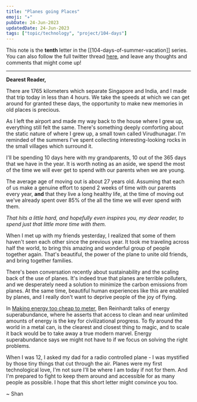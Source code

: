 ```yaml
---
title: "Planes going Places"
emoji: "✈"
pubDate: 24-Jun-2023
updatedDate: 24-Jun-2023
tags: ["topic/technology", "project/104-days"]
---
```


This note is the **tenth** letter in the [[104-days-of-summer-vacation]] series. You can also follow the full twitter thread [here](https://twitter.com/solderneer/status/1668911213810716672), and leave any thoughts and comments that might come up!

---

**Dearest Reader,**

There are 1765 kilometers which separate Singapore and India, and I made that trip today in less than 4 hours. We take the speeds at which we can get around for granted these days, the opportunity to make new memories in old places is precious.

As I left the airport and made my way back to the house where I grew up, everything still felt the same. There's something deeply comforting about the static nature of where I grew up, a small town called Virudhunagar. I'm reminded of the summers I've spent collecting interesting-looking rocks in the small villages which surround it.

I'll be spending 10 days here with my grandparents, 10 out of the 365 days that we have in the year. It is worth noting as an aside, we spend the most of the time we will ever get to spend with our parents when we are young. 

The average age of moving out is about 27 years old. Assuming that each of us make a genuine effort to spend 2 weeks of time with our parents every year, **and** that they live a long healthy life, at the time of moving out we've already spent over 85% of the all the time we will ever spend with them.

_That hits a little hard, and hopefully even inspires you, my dear reader, to spend just that little more time with them._

When I met up with my friends yesterday, I realized that some of them haven't seen each other since the previous year. It took me traveling across half the world, to bring this amazing and wonderful group of people together again. That's beautiful, the power of the plane to unite old friends, and bring together families.

There's been conversation recently about sustainability and the scaling back of the use of planes. It's indeed true that planes are terrible polluters, and we desperately need a solution to minimize the carbon emissions from planes. At the same time, beautiful human experiences like this are enabled by planes, and I really don't want to deprive people of the joy of flying.

In [Making energy too cheap to meter](https://worksinprogress.co/issue/making-energy-too-cheap-to-meter), Ben Reinhardt talks of energy superabundance, where he asserts that access to clean and near unlimited amounts of energy is the key for civilizational progress. To fly around the world in a metal can, is the clearest and closest thing to magic, and to scale it back would be to take away a true modern marvel. Energy superabundance says we might not have to if we focus on solving the right problems.

When I was 12, I asked my dad for a radio controlled plane - I was mystified by those tiny things that cut through the air. Planes were my first technological love, I'm not sure I'll be where I am today if not for them. And I'm prepared to fight to keep them around and accessible for as many people as possible. I hope that this short letter might convince you too.

~ Shan
